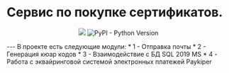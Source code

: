 # Сервис по покупке сертификатов. 
<p align="center">
  
<img src="https://img.shields.io/npm/dy/silentlad">
<img alt="PyPI - Python Version" src="https://img.shields.io/pypi/pyversions/3.8?style=for-the-badge">
</p>
---
В проекте есть следующие модули: 
* 1 - Отправка почты 
* 2 - Генерация кюар кодов
* 3 - Взаимодействие с БД SQL 2019 MS 
* 4 - Работа с эквайринговой системой электронных платежей Paykiper
